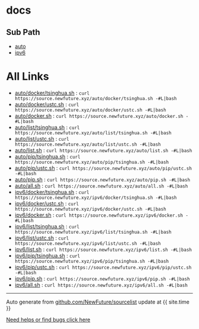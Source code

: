 
# docs

## Sub Path

* [auto](auto/)
* [ipv6](ipv6/)

# All Links


* [auto/docker/tsinghua.sh](auto/docker/tsinghua.sh) : `curl https://source.newfuture.xyz/auto/docker/tsinghua.sh -#L|bash`
* [auto/docker/ustc.sh](auto/docker/ustc.sh) : `curl https://source.newfuture.xyz/auto/docker/ustc.sh -#L|bash`
* [auto/docker.sh](auto/docker.sh) : `curl https://source.newfuture.xyz/auto/docker.sh -#L|bash`
* [auto/list/tsinghua.sh](auto/list/tsinghua.sh) : `curl https://source.newfuture.xyz/auto/list/tsinghua.sh -#L|bash`
* [auto/list/ustc.sh](auto/list/ustc.sh) : `curl https://source.newfuture.xyz/auto/list/ustc.sh -#L|bash`
* [auto/list.sh](auto/list.sh) : `curl https://source.newfuture.xyz/auto/list.sh -#L|bash`
* [auto/pip/tsinghua.sh](auto/pip/tsinghua.sh) : `curl https://source.newfuture.xyz/auto/pip/tsinghua.sh -#L|bash`
* [auto/pip/ustc.sh](auto/pip/ustc.sh) : `curl https://source.newfuture.xyz/auto/pip/ustc.sh -#L|bash`
* [auto/pip.sh](auto/pip.sh) : `curl https://source.newfuture.xyz/auto/pip.sh -#L|bash`
* [auto/all.sh](auto/all.sh) : `curl https://source.newfuture.xyz/auto/all.sh -#L|bash`
* [ipv6/docker/tsinghua.sh](ipv6/docker/tsinghua.sh) : `curl https://source.newfuture.xyz/ipv6/docker/tsinghua.sh -#L|bash`
* [ipv6/docker/ustc.sh](ipv6/docker/ustc.sh) : `curl https://source.newfuture.xyz/ipv6/docker/ustc.sh -#L|bash`
* [ipv6/docker.sh](ipv6/docker.sh) : `curl https://source.newfuture.xyz/ipv6/docker.sh -#L|bash`
* [ipv6/list/tsinghua.sh](ipv6/list/tsinghua.sh) : `curl https://source.newfuture.xyz/ipv6/list/tsinghua.sh -#L|bash`
* [ipv6/list/ustc.sh](ipv6/list/ustc.sh) : `curl https://source.newfuture.xyz/ipv6/list/ustc.sh -#L|bash`
* [ipv6/list.sh](ipv6/list.sh) : `curl https://source.newfuture.xyz/ipv6/list.sh -#L|bash`
* [ipv6/pip/tsinghua.sh](ipv6/pip/tsinghua.sh) : `curl https://source.newfuture.xyz/ipv6/pip/tsinghua.sh -#L|bash`
* [ipv6/pip/ustc.sh](ipv6/pip/ustc.sh) : `curl https://source.newfuture.xyz/ipv6/pip/ustc.sh -#L|bash`
* [ipv6/pip.sh](ipv6/pip.sh) : `curl https://source.newfuture.xyz/ipv6/pip.sh -#L|bash`
* [ipv6/all.sh](ipv6/all.sh) : `curl https://source.newfuture.xyz/ipv6/all.sh -#L|bash`

---

Auto generate from [github.com/NewFuture/sourcelist](https://github.com/NewFuture/sourcelist) update at {{ site.time }}

[Need helps or find bugs click here ](https://github.com/NewFuture/sourcelist/issues)

